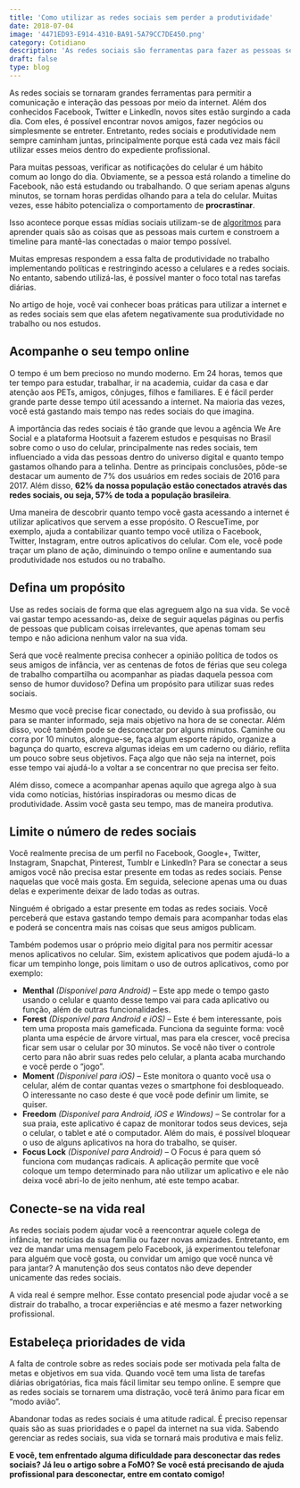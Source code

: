 ```yaml
---
title: 'Como utilizar as redes sociais sem perder a produtividade'
date: 2018-07-04
image: '4471ED93-E914-4310-BA91-5A79CC7DE450.png'
category: Cotidiano
description: 'As redes sociais são ferramentas para fazer as pessoas se comunicarem e interagirem. Entretanto, redes sociais e produtividade nem sempre caminham juntas.'
draft: false
type: blog
---
```


As redes sociais se tornaram grandes ferramentas para permitir a comunicação e interação das pessoas por meio da internet. Além dos conhecidos Facebook, Twitter e LinkedIn, novos sites estão surgindo a cada dia. Com eles, é possível encontrar novos amigos, fazer negócios ou simplesmente se entreter. Entretanto, redes sociais e produtividade nem sempre caminham juntas, principalmente porque está cada vez mais fácil utilizar esses meios dentro do expediente profissional.

Para muitas pessoas, verificar as notificações do celular é um hábito comum ao longo do dia. Obviamente, se a pessoa está rolando a timeline do Facebook, não está estudando ou trabalhando. O que seriam apenas alguns minutos, se tornam horas perdidas olhando para a tela do celular. Muitas vezes, esse hábito potencializa o comportamento de **procrastinar**.

Isso acontece porque essas mídias sociais utilizam-se de [algoritmos](https://marketingdeconteudo.com/algoritmo-das-redes-sociais/) para aprender quais são as coisas que as pessoas mais curtem e constroem a timeline para mantê-las conectadas o maior tempo possível.

Muitas empresas respondem a essa falta de produtividade no trabalho implementando políticas e restringindo acesso a celulares e a redes sociais. No entanto, sabendo utilizá-las, é possível manter o foco total nas tarefas diárias.

No artigo de hoje, você vai conhecer boas práticas para utilizar a internet e as redes sociais sem que elas afetem negativamente sua produtividade no trabalho ou nos estudos.

## Acompanhe o seu tempo online

O tempo é um bem precioso no mundo moderno. Em 24 horas, temos que ter tempo para estudar, trabalhar, ir na academia, cuidar da casa e dar atenção aos PETs, amigos, cônjuges, filhos e familiares. E é fácil perder grande parte desse tempo útil acessando a internet. Na maioria das vezes, você está gastando mais tempo nas redes sociais do que imagina.

A importância das redes sociais é tão grande que levou a agência We Are Social e a plataforma Hootsuit a fazerem estudos e pesquisas no Brasil sobre como o uso do celular, principalmente nas redes sociais, tem influenciado a vida das pessoas dentro do universo digital e quanto tempo gastamos olhando para a telinha. Dentre as principais conclusões, pôde-se destacar um aumento de 7% dos usuários em redes sociais de 2016 para 2017. Além disso, **62% da nossa população estão conectados através das redes sociais, ou seja, 57% de toda a população brasileira**.

Uma maneira de descobrir quanto tempo você gasta acessando a internet é utilizar aplicativos que servem a esse propósito. O RescueTime, por exemplo, ajuda a contabilizar quanto tempo você utiliza o Facebook, Twitter, Instagram, entre outros aplicativos do celular. Com ele, você pode traçar um plano de ação, diminuindo o tempo online e aumentando sua produtividade nos estudos ou no trabalho.

## Defina um propósito

Use as redes sociais de forma que elas agreguem algo na sua vida. Se você vai gastar tempo acessando-as, deixe de seguir aquelas páginas ou perfis de pessoas que publicam coisas irrelevantes, que apenas tomam seu tempo e não adiciona nenhum valor na sua vida.

Será que você realmente precisa conhecer a opinião política de todos os seus amigos de infância, ver as centenas de fotos de férias que seu colega de trabalho compartilha ou acompanhar as piadas daquela pessoa com senso de humor duvidoso? Defina um propósito para utilizar suas redes sociais.

Mesmo que você precise ficar conectado, ou devido à sua profissão, ou para se manter informado, seja mais objetivo na hora de se conectar. Além disso, você também pode se desconectar por alguns minutos. Caminhe ou corra por 10 minutos, alongue-se, faça algum esporte rápido, organize a bagunça do quarto, escreva algumas ideias em um caderno ou diário, reflita um pouco sobre seus objetivos. Faça algo que não seja na internet, pois esse tempo vai ajudá-lo a voltar a se concentrar no que precisa ser feito.

Além disso, comece a acompanhar apenas aquilo que agrega algo à sua vida como notícias, histórias inspiradoras ou mesmo dicas de produtividade. Assim você gasta seu tempo, mas de maneira produtiva.

## Limite o número de redes sociais

Você realmente precisa de um perfil no Facebook, Google+, Twitter, Instagram, Snapchat, Pinterest, Tumblr e LinkedIn? Para se conectar a seus amigos você não precisa estar presente em todas as redes sociais. Pense naquelas que você mais gosta. Em seguida, selecione apenas uma ou duas delas e experimente deixar de lado todas as outras.

Ninguém é obrigado a estar presente em todas as redes sociais. Você perceberá que estava gastando tempo demais para acompanhar todas elas e poderá se concentra mais nas coisas que seus amigos publicam.

Também podemos usar o próprio meio digital para nos permitir acessar menos aplicativos no celular. Sim, existem aplicativos que podem ajudá-lo a ficar um tempinho longe, pois limitam o uso de outros aplicativos, como por exemplo:

- **Menthal** _(Disponível para Android) –_ Este app mede o tempo gasto usando o celular e quanto desse tempo vai para cada aplicativo ou função, além de outras funcionalidades.
- **Forest** _(Disponível para Android e iOS)_ – Este é bem interessante, pois tem uma proposta mais gameficada. Funciona da seguinte forma: você planta uma espécie de árvore virtual, mas para ela crescer, você precisa ficar sem usar o celular por 30 minutos. Se você não tiver o controle certo para não abrir suas redes pelo celular, a planta acaba murchando e você perde o “jogo”.
- **Moment** _(Disponível para iOS) –_ Este monitora o quanto você usa o celular, além de contar quantas vezes o smartphone foi desbloqueado. O interessante no caso deste é que você pode definir um limite, se quiser.
- **Freedom** _(Disponível para Android, iOS e Windows) –_ Se controlar for a sua praia, este aplicativo é capaz de monitorar todos seus devices, seja o celular, o tablet e até o computador. Além do mais, é possível bloquear o uso de alguns aplicativos na hora do trabalho, se quiser.
- **Focus Lock** _(Disponível para Android) –_ O Focus é para quem só funciona com mudanças radicais. A aplicação permite que você coloque um tempo determinado para não utilizar um aplicativo e ele não deixa você abri-lo de jeito nenhum, até este tempo acabar.

## Conecte-se na vida real

As redes sociais podem ajudar você a reencontrar aquele colega de infância, ter notícias da sua família ou fazer novas amizades. Entretanto, em vez de mandar uma mensagem pelo Facebook, já experimentou telefonar para alguém que você gosta, ou convidar um amigo que você nunca vê para jantar? A manutenção dos seus contatos não deve depender unicamente das redes sociais.

A vida real é sempre melhor. Esse contato presencial pode ajudar você a se distrair do trabalho, a trocar experiências e até mesmo a fazer networking profissional.

## Estabeleça prioridades de vida

A falta de controle sobre as redes sociais pode ser motivada pela falta de metas e objetivos em sua vida. Quando você tem uma lista de tarefas diárias obrigatórias, fica mais fácil limitar seu tempo online. E sempre que as redes sociais se tornarem uma distração, você terá ânimo para ficar em “modo avião”.

Abandonar todas as redes sociais é uma atitude radical. É preciso repensar quais são as suas prioridades e o papel da internet na sua vida. Sabendo gerenciar as redes sociais, sua vida se tornará mais produtiva e mais feliz.

**E você, tem enfrentado alguma dificuldade para desconectar das redes sociais? Já leu o artigo sobre a FoMO? Se você está precisando de ajuda profissional para desconectar, entre em contato comigo!**
